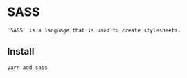 # SASS

```text
`SASS` is a language that is used to create stylesheets.
```

## Install

```sh
yarn add sass
```
